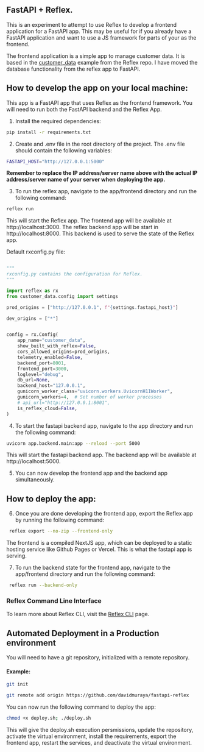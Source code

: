 ## FastAPI + Reflex.

This is an experiment to attempt to use Reflex to develop a frontend application for a FastAPI app.
This may be useful for if you already have a FastAPI application and want to use a JS framework for parts of your as the frontend.

The frontend application is a simple app to manage customer data. It is based in the [customer_data](https://cijob.reflex.run/) example from the Reflex repo. I have moved the database functionality from the reflex app to FastAPI.

## How to develop the app on your local machine:

This app is a FastAPI app that uses Reflex as the frontend framework. You will need to run both the FastAPI backend and the Reflex App.

1. Install the required dependencies:

```bash
pip install -r requirements.txt
```

2. Create and .env file in the root directory of the project. The .env file should contain the following variables:

```bash
FASTAPI_HOST="http://127.0.0.1:5000"
```

**Remember to replace the IP address/server name above with the actual IP address/server name of your server when deploying the app.**


3. To run the reflex app, navigate to the app/frontend directory and run the following command:

```bash
reflex run
```

This will start the Reflex app. The frontend app will be available at http://localhost:3000.
The reflex backend app will be start in http://localhost:8000. This backend is used to serve the state of the Reflex app.

Default rxconfig.py file:

```python

"""
rxconfig.py contains the configuration for Reflex.
"""

import reflex as rx
from customer_data.config import settings

prod_origins = ["http://127.0.0.1", f"{settings.fastapi_host}"]

dev_origins = ["*"]


config = rx.Config(
    app_name="customer_data",
    show_built_with_reflex=False,
    cors_allowed_origins=prod_origins,
    telemetry_enabled=False,
    backend_port=8001,
    frontend_port=3000,
    loglevel="debug",
    db_url=None,
    backend_host="127.0.0.1",
    gunicorn_worker_class="uvicorn.workers.UvicornH11Worker",
    gunicorn_workers=4,  # Set number of worker processes
    # api_url="http://127.0.0.1:8001",
    is_reflex_cloud=False,
)


```

4. To start the fastapi backend app, navigate to the app directory and run the following command:

```bash
uvicorn app.backend.main:app --reload --port 5000
```

This will start the fastapi backend app. The backend app will be available at http://localhost:5000.

5. You can now develop the frontend app and the backend app simultaneously.


## How to deploy the app:

6. Once you are done developing the frontend app, export the Reflex app by running the following command:

```bash
 reflex export --no-zip --frontend-only
```

The frontend is a compiled NextJS app, which can be deployed to a static hosting service like Github Pages or Vercel.
This is what the fastapi app is serving.


7. To run the backend state for the frontend app, navigate to the app/frontend directory and run the following command:
```bash
 reflex run --backend-only
```

### Reflex Command Line Interface
To learn more about Reflex CLI, visit the [Reflex CLI](https://reflex.dev/docs/api-reference/cli/) page.


## Automated Deployment in a Production environment
You will need to have a git repository, initialized with a remote repository.

#### Example:

```bash
git init

git remote add origin https://github.com/davidmuraya/fastapi-reflex
```


You can now run the following command to deploy the app:

```bash
chmod +x deploy.sh; ./deploy.sh
```

This will give the deploy.sh execution persmissions, update the repository, activate the virtual environment, install the requirements, export the frontend app, restart the services, and deactivate the virtual environment.